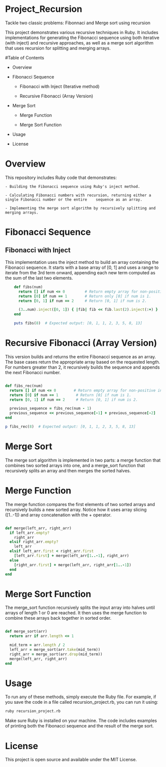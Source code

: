 # Project_Recursion
Tackle two classic problems: Fibonnaci and Merge sort using recursion

This project demonstrates various recursive techniques in Ruby. It includes implementations for generating the Fibonacci sequence using both iterative (with inject) and recursive approaches, as well as a merge sort algorithm that uses recursion for splitting and merging arrays.

#Table of Contents
- Overview

- Fibonacci Sequence

    - Fibonacci with Inject (Iterative method)

    - Recursive Fibonacci (Array Version)

- Merge Sort

    - Merge Function

    - Merge Sort Function

- Usage

- License

# Overview
This repository includes Ruby code that demonstrates:

    - Building the Fibonacci sequence using Ruby's inject method.

    - Calculating Fibonacci numbers with recursion, returning either a single Fibonacci number or the entire    sequence as an array.

    - Implementing the merge sort algorithm by recursively splitting and merging arrays.

# Fibonacci Sequence

## Fibonacci with Inject

This implementation uses the inject method to build an array containing the Fibonacci sequence. It starts with a base array of [0, 1] and uses a range to iterate from the 3rd term onward, appending each new term computed as the sum of the last two elements.

```ruby
    def fibs(num)
      return [] if num <= 0         # Return empty array for non-positive input.
      return [0] if num == 1        # Return only [0] if num is 1.
      return [0, 1] if num == 2     # Return [0, 1] if num is 2.

      (3..num).inject([0, 1]) { |fib| fib << fib.last(2).inject(:+) }
    end

    puts fibs(8)  # Expected output: [0, 1, 1, 2, 3, 5, 8, 13]
```

# Recursive Fibonacci (Array Version)
This version builds and returns the entire Fibonacci sequence as an array. The base cases return the appropriate array based on the requested length. For numbers greater than 2, it recursively builds the sequence and appends the next Fibonacci number.

```ruby

def fibs_rec(num)
  return [] if num <= 0        # Return empty array for non-positive input.
  return [0] if num == 1        # Return [0] if num is 1.
  return [0, 1] if num == 2     # Return [0, 1] if num is 2.

  previous_sequence = fibs_rec(num - 1)
  previous_sequence << previous_sequence[-1] + previous_sequence[-2]
end

p fibs_rec(8)  # Expected output: [0, 1, 1, 2, 3, 5, 8, 13]
```

# Merge Sort
The merge sort algorithm is implemented in two parts: a merge function that combines two sorted arrays into one, and a merge_sort function that recursively splits an array and then merges the sorted halves.

# Merge Function
The merge function compares the first elements of two sorted arrays and recursively builds a new sorted array. Notice how it uses array slicing ([1..-1]) and array concatenation with the + operator.

```ruby

def merge(left_arr, right_arr)
  if left_arr.empty?
    right_arr
  elsif right_arr.empty?
    left_arr
  elsif left_arr.first < right_arr.first
    [left_arr.first] + merge(left_arr[1..-1], right_arr)
  else
    [right_arr.first] + merge(left_arr, right_arr[1..-1])
  end
end
```

# Merge Sort Function
The merge_sort function recursively splits the input array into halves until arrays of length 1 or 0 are reached. It then uses the merge function to combine these arrays back together in sorted order.

```ruby

def merge_sort(arr)
  return arr if arr.length <= 1

  mid_term = arr.length / 2
  left_arr = merge_sort(arr.take(mid_term))
  right_arr = merge_sort(arr.drop(mid_term))
  merge(left_arr, right_arr)
end
```

# Usage
To run any of these methods, simply execute the Ruby file. For example, if you save the code in a file called recursion_project.rb, you can run it using:

```bash
ruby recursion_project.rb
```
Make sure Ruby is installed on your machine. The code includes examples of printing both the Fibonacci sequence and the result of the merge sort.

# License
This project is open source and available under the MIT License.
